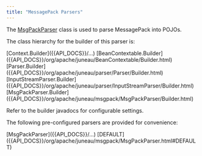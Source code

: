 ```yaml
---
title: "MessagePack Parsers"
---
```


The [MsgPackParser]({{API_DOCS}}/org/apache/juneau/msgpack/MsgPackParser.html) class is used to parse MessagePack into POJOs.

The class hierarchy for the builder of this parser is:

<tree>
<node-0><java-abstract-class>[Context.Builder]({{API_DOCS}}/...)</java-abstract-class></node-0>
<node-1><java-abstract-class>[BeanContextable.Builder]({{API_DOCS}}/org/apache/juneau/BeanContextable/Builder.html)</java-abstract-class></node-1>
<node-2><java-abstract-class>[Parser.Builder]({{API_DOCS}}/org/apache/juneau/parser/Parser/Builder.html)</java-abstract-class></node-2>
<node-3><java-abstract-class>[InputStreamParser.Builder]({{API_DOCS}}/org/apache/juneau/parser/InputStreamParser/Builder.html)</java-abstract-class></node-3>
<node-4><java-class>[MsgPackParser.Builder]({{API_DOCS}}/org/apache/juneau/msgpack/MsgPackParser/Builder.html)</java-class></node-4>
</tree>

Refer to the builder javadocs for configurable settings.

The following pre-configured parsers are provided for convenience:

<tree>
<node-0><java-class>[MsgPackParser]({{API_DOCS}}/...)</java-class></node-0>
<node-1><javac-field>[DEFAULT]({{API_DOCS}}/org/apache/juneau/msgpack/MsgPackParser.html#DEFAULT)</javac-field></node-1>
</tree>